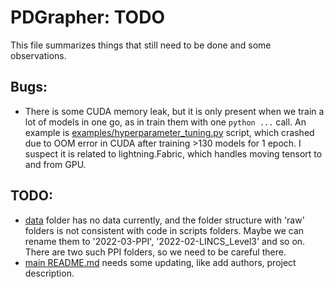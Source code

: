 # PDGrapher: TODO

This file summarizes things that still need to be done and some observations.

## Bugs:
- There is some CUDA memory leak, but it is only present when we train a lot of models in one go, as in train them with one `python ...` call. An example is [examples/hyperparameter_tuning.py](examples/hyperparameter_tuning.py) script, which crashed due to OOM error in CUDA after training >130 models for 1 epoch. I suspect it is related to lightning.Fabric, which handles moving tensort to and from GPU.

## TODO:
- [data](data/) folder has no data currently, and the folder structure with 'raw' folders is not consistent with code in scripts folders. Maybe we can rename them to '2022-03-PPI', '2022-02-LINCS_Level3' and so on. There are two such PPI folders, so we need to be careful there.
- [main README.md](README.md) needs some updating, like add authors, project description.